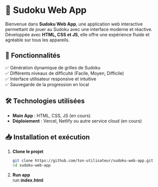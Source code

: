 # 🧩 Sudoku Web App

Bienvenue dans **Sudoku Web App**, une application web interactive permettant de jouer au Sudoku avec une interface moderne et réactive. Développée avec **HTML, CSS et JS**, elle offre une expérience fluide et agréable sur tous les appareils.

## 🚀 Fonctionnalités

✅ Génération dynamique de grilles de Sudoku  
✅ Différents niveaux de difficulté (Facile, Moyen, Difficile)  
✅ Interface utilisateur responsive et intuitive  
✅ Sauvegarde de la progression en local  

## 🛠️ Technologies utilisées

- **Main App** : HTML, CSS, JS (en cours)  
- **Déploiement** : Vercel, Netlify ou autre service cloud (en cours)  

## 📥 Installation et exécution

1. **Clone le projet**  
   ```bash
   git clone https://github.com/ton-utilisateur/sudoku-web-app.git
   cd sudoku-web-app
   ```
2. **Run app**  
   run **index.html**
